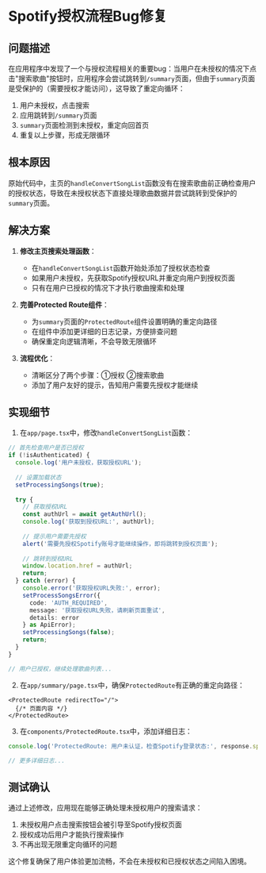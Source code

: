 # Spotify授权流程Bug修复

## 问题描述

在应用程序中发现了一个与授权流程相关的重要bug：当用户在未授权的情况下点击"搜索歌曲"按钮时，应用程序会尝试跳转到`/summary`页面，但由于`summary`页面是受保护的（需要授权才能访问），这导致了重定向循环：
1. 用户未授权，点击搜索
2. 应用跳转到`/summary`页面
3. `summary`页面检测到未授权，重定向回首页
4. 重复以上步骤，形成无限循环

## 根本原因

原始代码中，主页的`handleConvertSongList`函数没有在搜索歌曲前正确检查用户的授权状态，导致在未授权状态下直接处理歌曲数据并尝试跳转到受保护的`summary`页面。

## 解决方案

1. **修改主页搜索处理函数**：
   - 在`handleConvertSongList`函数开始处添加了授权状态检查
   - 如果用户未授权，先获取Spotify授权URL并重定向用户到授权页面
   - 只有在用户已授权的情况下才执行歌曲搜索和处理

2. **完善Protected Route组件**：
   - 为`summary`页面的`ProtectedRoute`组件设置明确的重定向路径
   - 在组件中添加更详细的日志记录，方便排查问题
   - 确保重定向逻辑清晰，不会导致无限循环

3. **流程优化**：
   - 清晰区分了两个步骤：①授权 ②搜索歌曲
   - 添加了用户友好的提示，告知用户需要先授权才能继续

## 实现细节

1. 在`app/page.tsx`中，修改`handleConvertSongList`函数：
```typescript
// 首先检查用户是否已授权
if (!isAuthenticated) {
  console.log('用户未授权，获取授权URL');
  
  // 设置加载状态
  setProcessingSongs(true);
  
  try {
    // 获取授权URL
    const authUrl = await getAuthUrl();
    console.log('获取到授权URL:', authUrl);
    
    // 提示用户需要先授权
    alert('需要先授权Spotify账号才能继续操作，即将跳转到授权页面');
    
    // 跳转到授权URL
    window.location.href = authUrl;
    return;
  } catch (error) {
    console.error('获取授权URL失败:', error);
    setProcessSongsError({
      code: 'AUTH_REQUIRED',
      message: '获取授权URL失败，请刷新页面重试',
      details: error
    } as ApiError);
    setProcessingSongs(false);
    return;
  }
}

// 用户已授权，继续处理歌曲列表...
```

2. 在`app/summary/page.tsx`中，确保`ProtectedRoute`有正确的重定向路径：
```tsx
<ProtectedRoute redirectTo="/">
  {/* 页面内容 */}
</ProtectedRoute>
```

3. 在`components/ProtectedRoute.tsx`中，添加详细日志：
```typescript
console.log('ProtectedRoute: 用户未认证，检查Spotify登录状态:', response.spotifyLoginStatus);

// 更多详细日志...
```

## 测试确认

通过上述修改，应用现在能够正确处理未授权用户的搜索请求：
1. 未授权用户点击搜索按钮会被引导至Spotify授权页面
2. 授权成功后用户才能执行搜索操作
3. 不再出现无限重定向循环的问题

这个修复确保了用户体验更加流畅，不会在未授权和已授权状态之间陷入困境。 